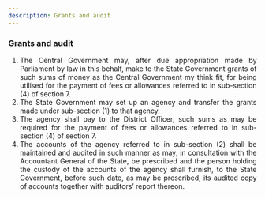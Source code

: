 ```yaml
---
description: Grants and audit
---
```


### Grants and audit

1. <div style="text-align: justify"> The Central Government may, after due appropriation made by Parliament by law in this behalf, make to the State Government grants of such sums of money as the Central Government my think fit, for being utilised for the payment of fees or allowances referred to in sub-section (4) of section 7.
2. <div style="text-align: justify"> The State Government may set up an agency and transfer the grants made under sub-section (1) to that agency.
3. <div style="text-align: justify"> The agency shall pay to the District Officer, such sums as may be required for the payment of fees or allowances referred to in sub-section (4) of section 7.
4. <div style="text-align: justify"> The accounts of the agency referred to in sub-section (2) shall be maintained and audited in such manner as may, in consultation with the Accountant General of the State, be prescribed and the person holding the custody of the accounts of the agency shall furnish, to the State Government, before such date, as may be prescribed, its audited copy of accounts together with auditors’ report thereon.
